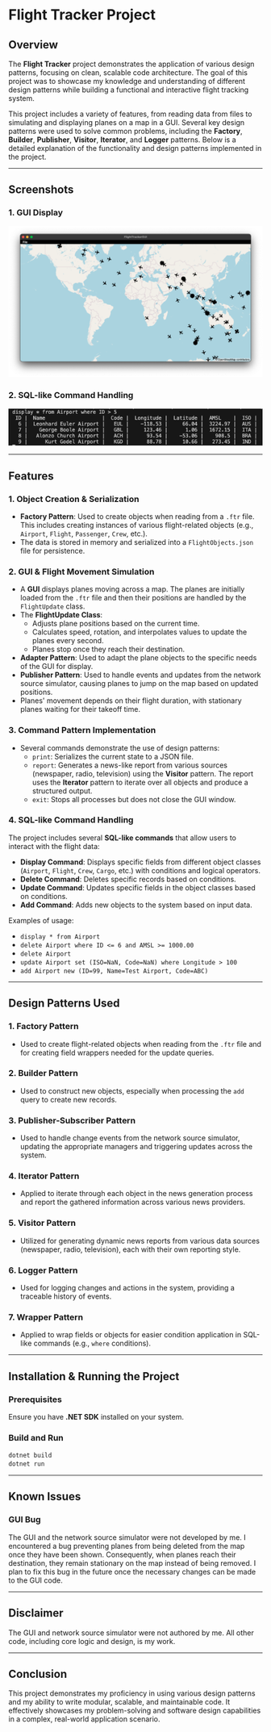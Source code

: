 # Flight Tracker Project

## Overview
The **Flight Tracker** project demonstrates the application of various design patterns, focusing on clean, scalable code architecture. The goal of this project was to showcase my knowledge and understanding of different design patterns while building a functional and interactive flight tracking system.

This project includes a variety of features, from reading data from files to simulating and displaying planes on a map in a GUI. Several key design patterns were used to solve common problems, including the **Factory**, **Builder**, **Publisher**, **Visitor**, **Iterator**, and **Logger** patterns. Below is a detailed explanation of the functionality and design patterns implemented in the project.

---

## Screenshots

### 1. **GUI Display**
![GUI](screenshots/gui.png)

### 2. **SQL-like Command Handling**
![SQL-like Command Handling](screenshots/sql.png)

---

## Features

### 1. **Object Creation & Serialization**
   - **Factory Pattern**: Used to create objects when reading from a `.ftr` file. This includes creating instances of various flight-related objects (e.g., `Airport`, `Flight`, `Passenger`, `Crew`, etc.).
   - The data is stored in memory and serialized into a `FlightObjects.json` file for persistence.

### 2. **GUI & Flight Movement Simulation**
   - A **GUI** displays planes moving across a map. The planes are initially loaded from the `.ftr` file and then their positions are handled by the `FlightUpdate` class.
   - The **FlightUpdate Class**:
     - Adjusts plane positions based on the current time.
     - Calculates speed, rotation, and interpolates values to update the planes every second.
     - Planes stop once they reach their destination.
   - **Adapter Pattern**: Used to adapt the plane objects to the specific needs of the GUI for display.
   - **Publisher Pattern**: Used to handle events and updates from the network source simulator, causing planes to jump on the map based on updated positions.
   - Planes' movement depends on their flight duration, with stationary planes waiting for their takeoff time.

### 3. **Command Pattern Implementation**
   - Several commands demonstrate the use of design patterns:
     - ```print```: Serializes the current state to a JSON file.
     - ```report```: Generates a news-like report from various sources (newspaper, radio, television) using the **Visitor** pattern. The report uses the **Iterator** pattern to iterate over all objects and produce a structured output.
     - ```exit```: Stops all processes but does not close the GUI window.

### 4. **SQL-like Command Handling**
   The project includes several **SQL-like commands** that allow users to interact with the flight data:
   - **Display Command**: Displays specific fields from different object classes (`Airport`, `Flight`, `Crew`, `Cargo`, etc.) with conditions and logical operators.
   - **Delete Command**: Deletes specific records based on conditions.
   - **Update Command**: Updates specific fields in the object classes based on conditions.
   - **Add Command**: Adds new objects to the system based on input data.

   Examples of usage:
   - `display * from Airport`
   - `delete Airport where ID <= 6 and AMSL >= 1000.00`
   - `delete Airport `
   - `update Airport set (ISO=NaN, Code=NaN) where Longitude > 100`
   - `add Airport new (ID=99, Name=Test Airport, Code=ABC)`

---

## Design Patterns Used

### 1. **Factory Pattern**
   - Used to create flight-related objects when reading from the `.ftr` file and for creating field wrappers needed for the update queries.

### 2. **Builder Pattern**
   - Used to construct new objects, especially when processing the `add` query to create new records.

### 3. **Publisher-Subscriber Pattern**
   - Used to handle change events from the network source simulator, updating the appropriate managers and triggering updates across the system.

### 4. **Iterator Pattern**
   - Applied to iterate through each object in the news generation process and report the gathered information across various news providers.

### 5. **Visitor Pattern**
   - Utilized for generating dynamic news reports from various data sources (newspaper, radio, television), each with their own reporting style.

### 6. **Logger Pattern**
   - Used for logging changes and actions in the system, providing a traceable history of events.

### 7. **Wrapper Pattern**
   - Applied to wrap fields or objects for easier condition application in SQL-like commands (e.g., `where` conditions).

---

## Installation & Running the Project

### Prerequisites
Ensure you have **.NET SDK** installed on your system.

### Build and Run

```bash
dotnet build
dotnet run
```

---

## Known Issues

### GUI Bug
The GUI and the network source simulator were not developed by me. I encountered a bug preventing planes from being deleted from the map once they have been shown. Consequently, when planes reach their destination, they remain stationary on the map instead of being removed. I plan to fix this bug in the future once the necessary changes can be made to the GUI code.

---
## Disclaimer
The GUI and network source simulator were not authored by me. All other code, including core logic and design, is my work.

---
## Conclusion
This project demonstrates my proficiency in using various design patterns and my ability to write modular, scalable, and maintainable code. It effectively showcases my problem-solving and software design capabilities in a complex, real-world application scenario.

